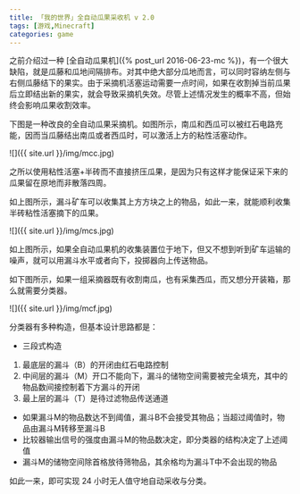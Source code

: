 ```yaml
---
title: 「我的世界」全自动瓜果采收机 v 2.0
tags: [游戏,Minecraft]
categories: game
---
```


之前介绍过一种 [全自动瓜果机]({% post_url 2016-06-23-mc %})，有一个很大缺陷，就是瓜藤和瓜地间隔排布。对其中绝大部分瓜地而言，可以同时容纳左侧与右侧瓜藤结下的果实。由于采摘机活塞运动需要一点时间，如果在收割掉当前瓜果后立即结出新的果实，就会导致采摘机失效。尽管上述情况发生的概率不高，但始终会影响瓜果收割效率。

下图是一种改良的全自动瓜果采摘机。如图所示，南瓜和西瓜可以被红石电路充能，因而当瓜藤结出南瓜或者西瓜时，可以激活上方的粘性活塞动作。

![]({{ site.url }}/img/mcc.jpg)

之所以使用粘性活塞+半砖而不直接挤压瓜果，是因为只有这样才能保证采下来的瓜果留在原地而非散落四周。

如上图所示，漏斗矿车可以收集其上方方块之上的物品，如此一来，就能顺利收集半砖粘性活塞摘下的瓜果。

![]({{ site.url }}/img/mcs.jpg)

如上图所示，如果全自动瓜果机的收集装置位于地下，但又不想到听到矿车运输的噪声，就可以用漏斗水平或者向下，投掷器向上传送物品。

如下图所示，如果一组采摘器既有收割南瓜，也有采集西瓜，而又想分开装箱，那么就需要分类器。

![]({{ site.url }}/img/mcf.jpg)

分类器有多种构造，但基本设计思路都是：

- 三段式构造
 1. 最底层的漏斗（B）的开闭由红石电路控制
 2. 中间层的漏斗（M）开口不能向下，漏斗的储物空间需要被完全填充，其中的物品数间接控制着下方漏斗的开闭
 3. 最上层的漏斗（T）是待过滤物品传送通道
- 如果漏斗M的物品数达不到阈值，漏斗B不会接受其物品；当超过阈值时，物品由漏斗M转移至漏斗B
- 比较器输出信号的强度由漏斗M的物品数决定，即分类器的结构决定了上述阈值
- 漏斗M的储物空间除首格放待筛物品，其余格均为漏斗T中不会出现的物品

如此一来，即可实现 24 小时无人值守地自动采收与分类。